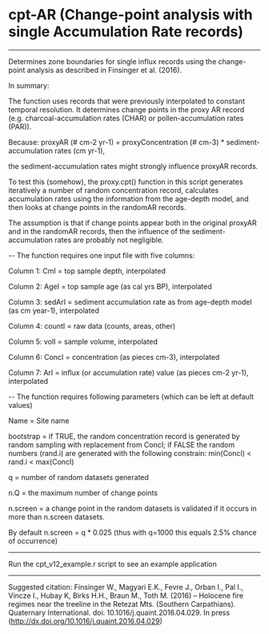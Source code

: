 # cpt-AR (Change-point analysis with single Accumulation Rate records)

-------------------------------------------------------------------------------------
Determines zone boundaries for single influx records using the change-point analysis
as described in Finsinger et al. (2016).

In summary:

The function uses records that were previously interpolated to constant temporal resolution.
It determines change points in the proxy AR record (e.g. charcoal-accumulation rates (CHAR) or pollen-accumulation rates (PAR)).

Because: 
proxyAR (# cm-2 yr-1) = proxyConcentration (# cm-3) * sediment-accumulation rates (cm yr-1),

the sediment-accumulation rates might strongly influence proxyAR records.

To test this (somehow), the proxy.cpt() function in this script generates iteratively a number of random concentration record, calculates accumulation rates using the information from the age-depth model, and then looks at change points in the randomAR records.

The assumption is that if change points appear both in the original proxyAR and in the randomAR records, then the influence of the
sediment-accumulation rates are probably not negligible.

--
The function requires one input file with five columns:

Column 1: CmI          =   top sample depth, interpolated

Column 2: AgeI            =   top sample age (as cal yrs BP), interpolated

Column 3: sedArI    =   sediment accumulation rate as from age-depth model (as cm year-1), interpolated

Column 4: countI           =   raw data (counts, areas, other)

Column 5: volI             =   sample volume, interpolated

Column 6: ConcI          =   concentration (as pieces cm-3), interpolated

Column 7: ArI            =   influx (or accumulation rate) value (as pieces cm-2 yr-1), interpolated


--
The function requires following parameters (which can be left at default values)

 Name      =   Site name
 
 bootstrap =   if TRUE, the random concentration record is generated by random sampling with replacement from ConcI; if FALSE
               the random numbers (rand.i) are generated with the following constrain: min(ConcI) < rand.i < max(ConcI) 
 
 q         =   number of random datasets generated 
 
 n.Q       =   the maximum number of change points
 
 n.screen  =   a change point in the random datasets is validated if it occurs in more than n.screen datasets.

By default n.screen = q * 0.025 (thus with q=1000 this equals 2.5% chance of occurrence) 

----
Run the cpt_v12_example.r script to see an example application

-------------------------------------------------------------------------------------
Suggested citation: Finsinger W., Magyari E.K., Fevre J., Orban I., Pal I., Vincze I., Hubay K,
                     Birks H.H., Braun M., Toth M.  (2016) – Holocene fire regimes near the treeline
                     in the Retezat Mts. (Southern Carpathians). Quaternary International.
                     doi: 10.1016/j.quaint.2016.04.029. In press (http://dx.doi.org/10.1016/j.quaint.2016.04.029)
